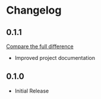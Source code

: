 # Changelog

## 0.1.1

[Compare the full difference](https://github.com/andrlik/django-prune-media/compare/v0.1.0...v0.1.1)

- Improved project documentation

## 0.1.0

- Initial Release
